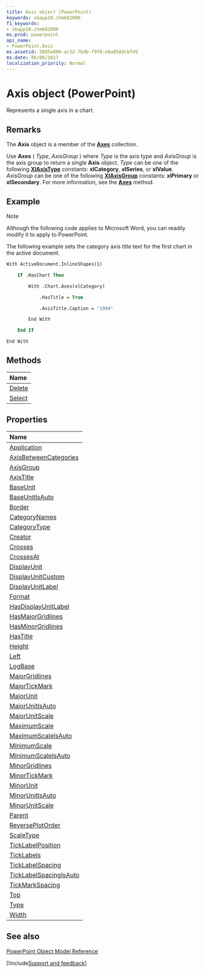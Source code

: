 ```yaml
---
title: Axis object (PowerPoint)
keywords: vbapp10.chm682000
f1_keywords:
- vbapp10.chm682000
ms.prod: powerpoint
api_name:
- PowerPoint.Axis
ms.assetid: 38d5e006-ac32-7bdb-f9f0-e8a858dcbf49
ms.date: 06/08/2017
localization_priority: Normal
---
```



# Axis object (PowerPoint)

Represents a single axis in a chart.


## Remarks

The  **Axis** object is a member of the **[Axes](PowerPoint.Axes.md)** collection.

Use  **Axes** ( _Type_, _AxisGroup_ ) where _Type_ is the axis type and _AxisGroup_ is the axis group to return a single **Axis** object. _Type_ can be one of the following **[XlAxisType](PowerPoint.XlAxisType.md)** constants: **xlCategory**, **xlSeries**, or **xlValue**. _AxisGroup_ can be one of the following **[XlAxisGroup](PowerPoint.XlAxisGroup.md)** constants: **xlPrimary** or **xlSecondary**. For more information, see the **[Axes](PowerPoint.Chart.Axes.md)** method.


## Example




> [!NOTE] 
> Although the following code applies to Microsoft Word, you can readily modify it to apply to PowerPoint.

The following example sets the category axis title text for the first chart in the active document.




```vb
With ActiveDocument.InlineShapes(1)

    If .HasChart Then

        With .Chart.Axes(xlCategory)

            .HasTitle = True

            .AxisTitle.Caption = "1994"

        End With

    End If

End With
```


## Methods



|Name|
|:-----|
|[Delete](PowerPoint.Axis.Delete.md)|
|[Select](PowerPoint.Axis.Select.md)|

## Properties



|Name|
|:-----|
|[Application](PowerPoint.Axis.Application.md)|
|[AxisBetweenCategories](PowerPoint.Axis.AxisBetweenCategories.md)|
|[AxisGroup](PowerPoint.Axis.AxisGroup.md)|
|[AxisTitle](PowerPoint.Axis.AxisTitle.md)|
|[BaseUnit](PowerPoint.Axis.BaseUnit.md)|
|[BaseUnitIsAuto](PowerPoint.Axis.BaseUnitIsAuto.md)|
|[Border](PowerPoint.Axis.Border.md)|
|[CategoryNames](PowerPoint.Axis.CategoryNames.md)|
|[CategoryType](PowerPoint.Axis.CategoryType.md)|
|[Creator](PowerPoint.Axis.Creator.md)|
|[Crosses](PowerPoint.Axis.Crosses.md)|
|[CrossesAt](PowerPoint.Axis.CrossesAt.md)|
|[DisplayUnit](PowerPoint.Axis.DisplayUnit.md)|
|[DisplayUnitCustom](PowerPoint.Axis.DisplayUnitCustom.md)|
|[DisplayUnitLabel](PowerPoint.Axis.DisplayUnitLabel.md)|
|[Format](PowerPoint.Axis.Format.md)|
|[HasDisplayUnitLabel](PowerPoint.Axis.HasDisplayUnitLabel.md)|
|[HasMajorGridlines](PowerPoint.Axis.HasMajorGridlines.md)|
|[HasMinorGridlines](PowerPoint.Axis.HasMinorGridlines.md)|
|[HasTitle](PowerPoint.Axis.HasTitle.md)|
|[Height](PowerPoint.Axis.Height.md)|
|[Left](PowerPoint.Axis.Left.md)|
|[LogBase](PowerPoint.Axis.LogBase.md)|
|[MajorGridlines](PowerPoint.Axis.MajorGridlines.md)|
|[MajorTickMark](PowerPoint.Axis.MajorTickMark.md)|
|[MajorUnit](PowerPoint.Axis.MajorUnit.md)|
|[MajorUnitIsAuto](PowerPoint.Axis.MajorUnitIsAuto.md)|
|[MajorUnitScale](PowerPoint.Axis.MajorUnitScale.md)|
|[MaximumScale](PowerPoint.Axis.MaximumScale.md)|
|[MaximumScaleIsAuto](PowerPoint.Axis.MaximumScaleIsAuto.md)|
|[MinimumScale](PowerPoint.Axis.MinimumScale.md)|
|[MinimumScaleIsAuto](PowerPoint.Axis.MinimumScaleIsAuto.md)|
|[MinorGridlines](PowerPoint.Axis.MinorGridlines.md)|
|[MinorTickMark](PowerPoint.Axis.MinorTickMark.md)|
|[MinorUnit](PowerPoint.Axis.MinorUnit.md)|
|[MinorUnitIsAuto](PowerPoint.Axis.MinorUnitIsAuto.md)|
|[MinorUnitScale](PowerPoint.Axis.MinorUnitScale.md)|
|[Parent](PowerPoint.Axis.Parent.md)|
|[ReversePlotOrder](PowerPoint.Axis.ReversePlotOrder.md)|
|[ScaleType](PowerPoint.Axis.ScaleType.md)|
|[TickLabelPosition](PowerPoint.Axis.TickLabelPosition.md)|
|[TickLabels](PowerPoint.Axis.TickLabels.md)|
|[TickLabelSpacing](PowerPoint.Axis.TickLabelSpacing.md)|
|[TickLabelSpacingIsAuto](PowerPoint.Axis.TickLabelSpacingIsAuto.md)|
|[TickMarkSpacing](PowerPoint.Axis.TickMarkSpacing.md)|
|[Top](PowerPoint.Axis.Top.md)|
|[Type](PowerPoint.Axis.Type.md)|
|[Width](PowerPoint.Axis.Width.md)|

## See also


[PowerPoint Object Model Reference](overview/PowerPoint/object-model.md)

[!include[Support and feedback](~/includes/feedback-boilerplate.md)]